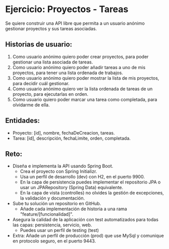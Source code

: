 # Ejercicio: Proyectos - Tareas

Se quiere construir una API libre que permita a un usuario anónimo gestionar proyectos y sus tareas asociadas.

## Historias de usuario:
1. Como usuario anónimo quiero poder crear proyectos, para poder gestionar una lista asociada de tareas.
2. Como usuario anónimo quiero poder añadir tareas a uno de mis proyectos, para tener una lista ordenada de trabajos.
3. Como usuario anónimo quiero poder mostrar la lista de mis proyectos, para decidir cuál gestionar.
4. Como usuario anónimo quiero ver la lista ordenada de tareas de un proyecto, para ejecutarlas en orden.
5. Como usuario quiero poder marcar una tarea como completada, para olvidarme de ella.

## Entidades:
- Proyecto: [id], nombre, fechaDeCreacion, tareas.
- Tarea: [id], descripción, fechaLimite, orden, completada.

## Reto:
- Diseña e implementa la API usando Spring Boot.
	- Crea el proyecto con Spring Initializr.
	- Usa un perfil de desarrollo (dev) con H2, en el puerto 9900.
	- En la capa de persistencia puedes implementar el repositorio JPA o usar un JPARepository (Spring Data) equivalente.
	- En la capa de vista (controlles) no olvides la gestión de excepciones, la validación y documentación.
- Sube tu solución un repositorio en GitHub.
	- Añade cada implementación de historia a una rama "feature/[funcionalidad]".
- Asegura la calidad de la aplicación con test automatizados para todas las capas: persistencia, servicio, web.
	- Puedes usar un perfil de testing (test)
- Extra: Añade un perfil de producción (prod) que use MySql y comunique en protocolo seguro, en el puerto 9443.